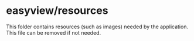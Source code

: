 # easyview/resources

This folder contains resources (such as images) needed by the application. This file can
be removed if not needed.
